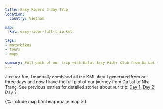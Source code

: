 ```yaml
---
title: Easy Riders 3-day Trip
location:
  country: Vietnam

map:
  kml: easy-rider-full-trip.kml

tags:
- motorbikes
- tours
- maps

summary: Full path of our trip with Dalat Easy Rider Club from Da Lat to Nha Trang.
---
```


Just for fun, I manually combined all the KML data I generated from our three days and now I have the full plot of our journey from Da Lat to Nha Trang. See previous entries for detailed stories about our trip: [Day 1](/travel/easy-riders-day-1/), [Day 2](/travel/easy-riders-day-2/), [Day 3](/travel/easy-riders-day-3/).

{% include map.html map=page.map %}

